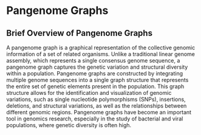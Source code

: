 # Pangenome Graphs 

## Brief Overview of Pangenome Graphs

A pangenome graph is a graphical representation of the collective genomic information of a set of related organisms. Unlike a traditional linear genome assembly, which represents a single consensus genome sequence, a pangenome graph captures the genetic variation and structural diversity within a population. Pangenome graphs are constructed by integrating multiple genome sequences into a single graph structure that represents the entire set of genetic elements present in the population. This graph structure allows for the identification and visualization of genomic variations, such as single nucleotide polymorphisms (SNPs), insertions, deletions, and structural variations, as well as the relationships between different genomic regions. Pangenome graphs have become an important tool in genomics research, especially in the study of bacterial and viral populations, where genetic diversity is often high.